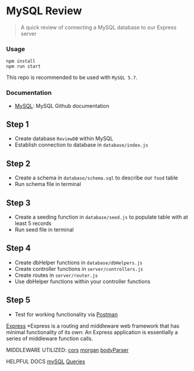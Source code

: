 # MySQL Review
> A quick review of connecting a MySQL database to our Express server

### Usage
```
npm install
npm run start
```

This repo is recommended to be used with `MySQL 5.7`.

### Documentation
* [MySQL](https://github.com/mysqljs/mysql): MySQL Github documentation

## Step 1
* Create database `ReviewDB` within MySQL
* Establish connection to database in `database/index.js`

## Step 2
* Create a schema in `database/schema.sql` to describe our `food` table
* Run schema file in terminal

## Step 3
* Create a seeding function in `database/seed.js` to populate table with at least 5 records
* Run seed file in terminal

## Step 4
* Create dbHelper functions in `database/dbHelpers.js`
* Create controller functions in `server/controllers.js`
* Create routes in `server/router.js`
* Use dbHelper functions within your controller functions

## Step 5
* Test for working functionality via [Postman](https://www.postman.com/)


[Express](https://expressjs.com/)
*Express is a routing and middleware web framework that has minimal functionality of its own: An Express application is essentially a series of middleware function calls.

MIDDLEWARE UTILIZED:
[cors](https://www.npmjs.com/package/cors)
[morgan](https://www.npmjs.com/package/morgan)
[bodyParser](https://www.npmjs.com/package/body-parser)

HELPFUL DOCS
[mySQL](https://www.npmjs.com/package/mysql)
[Queries](http://www.cheat-sheets.org/sites/sql.su/#data_manipulation)
